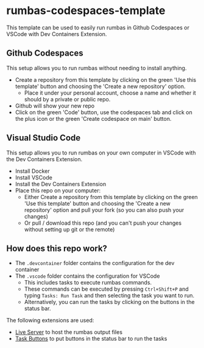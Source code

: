 # rumbas-codespaces-template
This template can be used to easily run rumbas in Github Codespaces or VSCode with Dev Containers Extension.

## Github Codespaces

This setup allows you to run rumbas without needing to install anything.

- Create a repository from this template by clicking on the green 'Use this template' button and choosing the 'Create a new repository' option.
  - Place it under your personal account, choose a name and whether it should by a private or public repo.
- Github will show your new repo
- Click on the green 'Code' button, use the codespaces tab and click on the plus icon or the green 'Create codespace on main' button.

## Visual Studio Code

This setup allows you to run rumbas on your own computer in VSCode with the Dev Containers Extension.

- Install Docker
- Install VSCode
- Install the Dev Containers Extension
- Place this repo on your computer:
  - Either Create a repository from this template by clicking on the green 'Use this template' button and choosing the 'Create a new repository' option and pull your fork (so you can also push your changes)
  - Or pull / download this repo (and you can't push your changes without setting up git or the remote)


## How does this repo work?

- The `.devcontainer` folder contains the configuration for the dev container
- The `.vscode` folder contains the configuration for VSCode
  - This includes tasks to execute rumbas commands.
  - These commands can be executed by pressing `Ctrl+Shift+P` and typing `Tasks: Run Task` and then selecting the task you want to run.
  - Alternatively, you can run the tasks by clicking on the buttons in the status bar.


The following extensions are used:
- [Live Server](https://marketplace.visualstudio.com/items?itemName=ritwickdey.LiveServer) to host the rumbas output files
- [Task Buttons](https://marketplace.visualstudio.com/items?itemName=spencerwmiles.vscode-task-buttons) to put buttons in the status bar to run the tasks